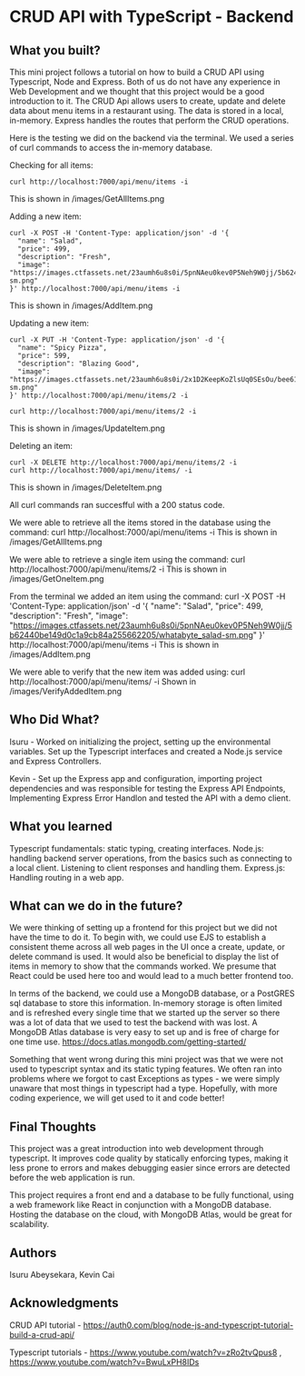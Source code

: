 # CRUD API with TypeScript - Backend


## What you built? 

This mini project follows a tutorial on how to build a CRUD API using Typescript, Node and Express. Both of us do not have any experience in Web Development and we thought that this project would be a good introduction to it. The CRUD Api allows users to create, update and delete data about menu items in a restaurant using. The data is stored in a local, in-memory. Express handles the routes that perform the CRUD operations.

Here is the testing we did on the backend via the terminal. We used a series of curl commands to access the in-memory database.

Checking for all items:

```
curl http://localhost:7000/api/menu/items -i
```

This is shown in /images/GetAllItems.png

  
Adding a new item:

```
curl -X POST -H 'Content-Type: application/json' -d '{
  "name": "Salad",
  "price": 499,
  "description": "Fresh",
  "image": "https://images.ctfassets.net/23aumh6u8s0i/5pnNAeu0kev0P5Neh9W0jj/5b62440be149d0c1a9cb84a255662205/whatabyte_salad-sm.png"
}' http://localhost:7000/api/menu/items -i
```
  
This is shown in /images/AddItem.png

  
Updating a new item:

```
curl -X PUT -H 'Content-Type: application/json' -d '{
  "name": "Spicy Pizza",
  "price": 599,
  "description": "Blazing Good",
  "image": "https://images.ctfassets.net/23aumh6u8s0i/2x1D2KeepKoZlsUq0SEsOu/bee61947ed648848e99c71ce22563849/whatabyte_pizza-sm.png"
}' http://localhost:7000/api/menu/items/2 -i
  
curl http://localhost:7000/api/menu/items/2 -i
```

This is shown in /images/UpdateItem.png


Deleting an item:

```
curl -X DELETE http://localhost:7000/api/menu/items/2 -i
curl http://localhost:7000/api/menu/items/ -i
```
This is shown in /images/DeleteItem.png
  
All curl commands ran succesfful with a 200 status code.

We were able to retrieve all the items stored in the database using the command:
curl http://localhost:7000/api/menu/items -i
This is shown in /images/GetAllItems.png

We were able to retrieve a single item using the command:
curl http://localhost:7000/api/menu/items/2 -i
This is shown in /images/GetOneItem.png

From the terminal we added an item using the command:
curl -X POST -H 'Content-Type: application/json' -d '{
  "name": "Salad",
  "price": 499,
  "description": "Fresh",
  "image": "https://images.ctfassets.net/23aumh6u8s0i/5pnNAeu0kev0P5Neh9W0jj/5b62440be149d0c1a9cb84a255662205/whatabyte_salad-sm.png"
}' http://localhost:7000/api/menu/items -i
This is shown in /images/AddItem.png

We were able to verify that the new item was added using:
curl http://localhost:7000/api/menu/items/ -i
Shown in /images/VerifyAddedItem.png

## Who Did What?

Isuru - Worked on initializing the project, setting up the environmental variables. Set up the Typescript interfaces and created a Node.js service and Express Controllers.

Kevin - Set up the Express app and configuration, importing project dependencies and was responsible for testing the Express API Endpoints, Implementing Express Error Handlon and tested the API with a demo client.

## What you learned

Typescript fundamentals: static typing, creating interfaces.
Node.js: handling backend server operations, from the basics such as connecting to a local client. Listening to client responses and handling them.
Express.js: Handling routing in a web app.


## What can we do in the future?
  
We were thinking of setting up a frontend for this project but we did not have the time to do it. To begin with, we could use EJS to establish a consistent theme across all web pages in the UI once a create, update, or delete command is used. It would also be beneficial to display the list of items in memory to show that the commands worked. We presume that React could be used here too and would lead to a much better frontend too.

In terms of the backend, we could use a MongoDB database, or a PostGRES sql database to store this information. In-memory storage is often limited and is refreshed every single time that we started up the server so there was a lot of data that we used to test the backend with was lost. A MongoDB Atlas database is very easy to set up and is free of charge for one time use. 
https://docs.atlas.mongodb.com/getting-started/
  
Something that went wrong during this mini project was that we were not used to typescript syntax and its static typing features. We often ran into problems where we forgot to cast Exceptions as types - we were simply unaware that most things in typescript had a type. Hopefully, with more coding experience, we will get used to it and code better!

## Final Thoughts

This project was a great introduction into web development through typescript. It improves code quality by statically enforcing types, making it less prone to errors and makes debugging easier since errors are detected before the web application is run.

This project requires a front end and a database to be fully functional, using a web framework like React in conjunction with a MongoDB database. Hosting the database on the cloud, with MongoDB Atlas, would be great for scalability.
  


## Authors

Isuru Abeysekara, Kevin Cai

## Acknowledgments

CRUD API tutorial -    https://auth0.com/blog/node-js-and-typescript-tutorial-build-a-crud-api/

Typescript tutorials - https://www.youtube.com/watch?v=zRo2tvQpus8 , https://www.youtube.com/watch?v=BwuLxPH8IDs



